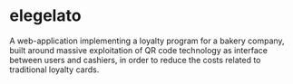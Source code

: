 # elegelato
A web-application implementing a loyalty program for a bakery company, built around massive exploitation of QR code technology as interface between users and cashiers, in order to reduce the costs related to traditional loyalty cards.
